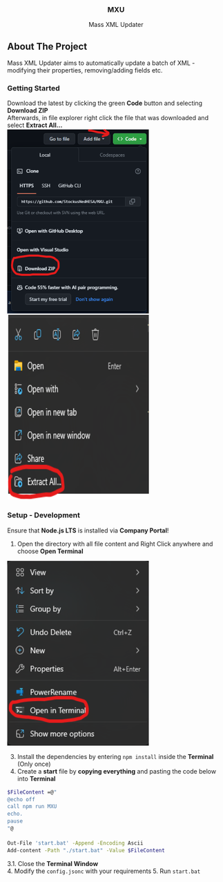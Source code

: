 <div align="center">
  <h3 align="center">MXU</h3>
  <p align="center">
    Mass XML Updater
  </p>
</div>

## About The Project

Mass XML Updater aims to automatically update a batch of XML - modifying their properties, removing/adding fields etc.

### Getting Started

Download the latest by clicking the green **Code** button and selecting **Download ZIP**\
Afterwards, in file explorer right click the file that was downloaded and select **Extract All...**\
<img src="assets/1.png" width="328" height="428">
<img src="assets/2.png" width="328" height="428">

### Setup - Development

Ensure that **Node.js LTS** is installed via **Company Portal**!

1. Open the directory with all file content and Right Click anywhere and choose **Open Terminal**

<img src="assets/3.png" width="328" height="428">

3. Install the dependencies by entering `npm install` inside the **Terminal** (Only once)
4. Create a **start** file by **copying everything** and pasting the code below into **Terminal**

 ```bash
 $FileContent =@"
 @echo off
 call npm run MXU
 echo.
 pause
 "@

Out-File 'start.bat' -Append -Encoding Ascii
Add-content -Path "./start.bat" -Value $FileContent
```

3.1. Close the **Terminal Window**\
4. Modify the `config.jsonc` with your requirements
5. Run `start.bat`
